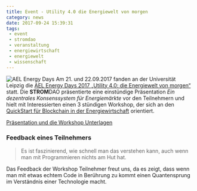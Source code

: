 ```yaml
---
title: Event - Utility 4.0 die Energiewelt von morgen
category: news
date: 2017-09-24 15:39:31
tags:
 - event
 - stromdao
 - veranstaltung
 - energiewirtschaft
 - energiewelt
 - wissenschaft
---
```

![AEL Energy  Days](/assets/ael_event.png "Wie verändert die Blockchain die Datenverarbeitung?")
Am 21. und 22.09.2017 fanden an der Universität Leipzig die [AEL Energy Days 2017 „Utility 4.0: die Energiewelt von morgen“](http://www.energieverein-leipzig.de/ael-energy-days/) statt. Die **STROM**DAO präsentierte eine einstündige Präsentation *Ein dezentrales Konsenssystem für Energiemärkte* vor den Teilnehmern und hielt mit Interessierten einen 3 stündigen Workshop, der sich an den [QuickStart für Blockchain in der Energiewirtschaft](/quickstart/) orientiert.

[Präsentation und die Workshop Unterlagen](http://docs.stromdao.de/presentations/20170922/)

### Feedback eines Teilnehmers
> Es ist faszinierend, wie schnell man das verstehen kann, auch wenn man mit Programmieren nichts am Hut hat.

Das Feedback der Workshop Teilnehmer freut uns, da es zeigt, dass wenn man mit etwas echtem Code in Berührung zu kommt einen Quantensprung im Verständnis einer Technologie macht.

